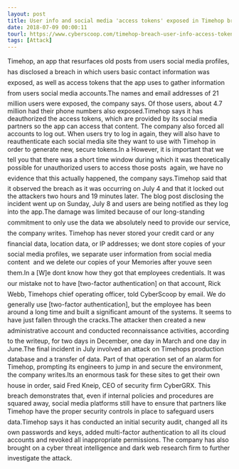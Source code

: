 ```yaml
---
layout: post
title: User info and social media 'access tokens' exposed in Timehop breach
date: 2018-07-09 00:00:11
tourl: https://www.cyberscoop.com/timehop-breach-user-info-access-tokens/?category_news=technology
tags: [Attack]
---
```

Timehop, an app that resurfaces old posts from users social media profiles, has disclosed a breach in which users basic contact information was exposed, as well as access tokens that the app uses to gather information from users social media accounts.The names and email addresses of 21 million users were exposed, the company says. Of those users, about 4.7 million had their phone numbers also exposed.Timehop says it has deauthorized the access tokens, which are provided by its social media partners so the app can access that content. The company also forced all accounts to log out. When users try to log in again, they will also have to reauthenticate each social media site they want to use with Timehop in order to generate new, secure tokens.In a However, it is important that we tell you that there was a short time window during which it was theoretically possible for unauthorized users to access those posts  again, we have no evidence that this actually happened, the company says.Timehop said that it observed the breach as it was occurring on July 4 and that it locked out the attackers two hours and 19 minutes later. The blog post disclosing the incident went up on Sunday, July 8 and users are being notified as they log into the app.The damage was limited because of our long-standing commitment to only use the data we absolutely need to provide our service, the company writes. Timehop has never stored your credit card or any financial data, location data, or IP addresses; we dont store copies of your social media profiles, we separate user information from social media content  and we delete our copies of your Memories after youve seen them.In a [W]e dont know how they got that employees credentials. It was our mistake not to have [two-factor authentication] on that account, Rick Webb, Timehops chief operating officer, told CyberScoop by email. We do generally use [two-factor authentication], but the employee has been around a long time and built a significant amount of the systems. It seems to have just fallen through the cracks.The attacker then created a new administrative account and conducted reconnaissance activities, according to the writeup, for two days in December, one day in March and one day in June.The final incident in July involved an attack on Timehops production database and a transfer of data. Part of that operation set of an alarm for Timehop, prompting its engineers to jump in and secure the environment, the company writes.Its an enormous task for these sites to get their own house in order, said Fred Kneip, CEO of security firm CyberGRX. This breach demonstrates that, even if internal policies and procedures are squared away, social media platforms still have to ensure that partners like Timehop have the proper security controls in place to safeguard users data.Timehop says it has conducted an initial security audit, changed all its own passwords and keys, added multi-factor authentication to all its cloud accounts and revoked all inappropriate permissions. The company has also brought on a cyber threat intelligence and dark web research firm to further investigate the attack.